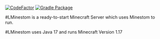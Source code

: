 [![CodeFactor](https://www.codefactor.io/repository/github/goldengamerlp/lminestom/badge)](https://www.codefactor.io/repository/github/goldengamerlp/lminestom) [![Gradle Package](https://github.com/GoldenGamerLP/LMinestom/actions/workflows/gradle-publish.yml/badge.svg?event=push)](https://github.com/GoldenGamerLP/LMinestom/actions/workflows/gradle-publish.yml)

#LMinestom is a ready-to-start Minecraft Server which uses Minestom to run.

#LMinestom uses Java 17 and runs Minecraft Version 1.17
